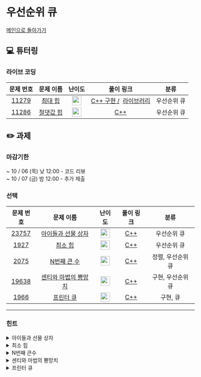 # 우선순위 큐

[메인으로 돌아가기](https://github.com/Altu-Bitu-3/Notice)

## 💻 튜터링

### 라이브 코딩

|문제 번호|문제 이름|난이도|풀이 링크|분류|
| :-----: | :-----: | :-----: | :-----: | :-----: |
|<a href="https://www.acmicpc.net/problem/11279" target="_blank">11279</a>|<a href="https://www.acmicpc.net/problem/11279" target="_blank">최대 힙</a>|<img height="25px" width="25px" src="https://static.solved.ac/tier_small/9.svg"/>|[C++ 구현 /]() &nbsp;[라이브러리]()|우선순위 큐|
|<a href="https://www.acmicpc.net/problem/11286" target="_blank">11286</a>|<a href="https://www.acmicpc.net/problem/11286" target="_blank">절댓값 힙</a>|<img height="25px" width="25px" src="https://static.solved.ac/tier_small/10.svg"/>|[C++]()|우선순위 큐|

## ✏️ 과제

### 마감기한

~ 10 / 06 (목) 낮 12:00 - 코드 리뷰 </br>
~ 10 / 07 (금) 밤 12:00 - 추가 제출 </br>

### 선택

|                                 문제 번호                                 |                                    문제 이름                                     |                                       난이도                                       | 풀이 링크 |         분류          |
| :-----------------------------------------------------------------------: | :------------------------------------------------------------------------------: | :--------------------------------------------------------------------------------: | :-------: | :-------------------: |
| <a href="https://www.acmicpc.net/problem/23757" target="_blank">23757</a> |   <a href="https://www.acmicpc.net/problem/23757" target="_blank">아이들과 선물 상자</a>   | <img height="25px" width="25px" src="https://static.solved.ac/tier_small/9.svg"/> |  [C++]()  | 우선순위 큐 |
|  <a href="https://www.acmicpc.net/problem/1927" target="_blank">1927</a>  |    <a href="https://www.acmicpc.net/problem/1927" target="_blank">최소 힙</a>     | <img height="25px" width="25px" src="https://static.solved.ac/tier_small/9.svg"/> |  [C++]()  |    우선순위 큐  |
| <a href="https://www.acmicpc.net/problem/2075" target="_blank">2075</a> |   <a href="https://www.acmicpc.net/problem/2075" target="_blank">N번째 큰 수</a>    | <img height="25px" width="25px" src="https://static.solved.ac/tier_small/9.svg"/>  |  [C++]()  |       정렬, 우선순위 큐        |
| <a href="https://www.acmicpc.net/problem/19638" target="_blank">19638</a> | <a href="https://www.acmicpc.net/problem/19638" target="_blank">센티와 마법의 뿅망치</a> | <img height="25px" width="25px" src="https://static.solved.ac/tier_small/10.svg"/> |  [C++]()  | 구현, 우선순위 큐 |
| <a href="https://www.acmicpc.net/problem/1966" target="_blank">1966</a> | <a href="https://www.acmicpc.net/problem/1966" target="_blank">프린터 큐</a> | <img height="25px" width="25px" src="https://static.solved.ac/tier_small/11.svg"/>  |  [C++]()  | 구현, 큐 |

---

### 힌트

<details>
<summary>아이들과 선물 상자</summary>
<div markdown="1">
&nbsp;&nbsp;&nbsp;&nbsp;
아이들이 선택한 상자는 어떤 특징이 있나요?
</div>
</details>

<details>
<summary>최소 힙</summary>
<div markdown="1">
&nbsp;&nbsp;&nbsp;&nbsp;
C++에서 우선순위 큐의 디폴트가 어떤 힙이었는지 생각해 보면 아주 쉬울 거에요. 만약 감이 안온다면, 정렬을 다룰 때 디폴트와 반대인 정렬을 쉽게 할 수 있던 함수를 떠올려 봐요!
</div>
</details>

<details>
<summary>N번째 큰수</summary>
<div markdown="1">
&nbsp;&nbsp;&nbsp;&nbsp;
모든 수를 저장하기에는 메모리가 부족해요! 입력을 받으면서, 의미있는 수들만 남겨놓고 나머지는 삭제시켜야겠네요.
N번째 큰수에 접근할 수 있는 자료구조로 무엇을 선택해야 할까요?
</div>
</details>

<details>
<summary>센티와 마법의 뿅망치</summary>
<div markdown="1">
&nbsp;&nbsp;&nbsp;&nbsp;
센티의 전략을 잘 살펴볼까요? 항상 키가 큰 사람이 뿅망치를 맞겠네요!
</div>
</details>

<details>
<summary>프린터 큐</summary>
<div markdown="1">
&nbsp;&nbsp;&nbsp;&nbsp;
가장 높은 수의 중요도부터 순서대로 비교하기 위해선 어떤 자료형을 사용하는게 좋을 까요?
</div>
</details>
